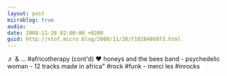 ```yaml
---
layout: post
microblog: true
audio: 
date: 2008-11-28 02:00:00 +0200
guid: http://xtof.micro.blog/2008/11/28/t1028486073.html
---
```

♬ &amp; ... #africotherapy (cont'd)  ♥ honeys and the bees band - psychedelic woman - 12 tracks made in africa" #rock #funk - merci les #inrocks
